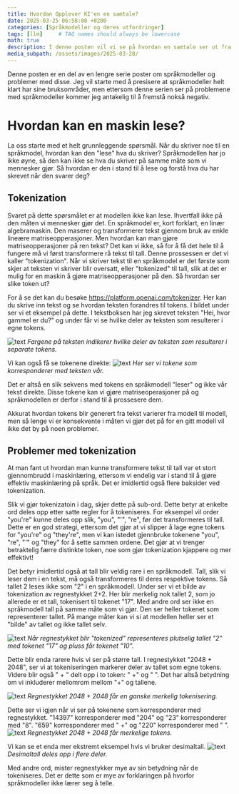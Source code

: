 ```yaml
---
title: Hvordan Opplever KI'en en samtale?
date: 2025-03-25 06:58:00 +0200
categories: [Språkmodeller og deres utfordringer]
tags: [llm]     # TAG names should always be lowercase
math: true
description: I denne posten vil vi se på hvordan en samtale ser ut fra en språkmodel's perspektiv.
media_subpath: /assets/images/2025-03-28/
---
```


Denne posten er en del av en lengre serie poster om språkmodeller og problemer med disse. Jeg vil starte med å presisere at språkmodeller helt klart har sine bruksområder, men ettersom denne serien ser på problemene med språkmodeller kommer jeg antakelig til å fremstå nokså negativ.


# Hvordan kan en maskin lese?
La oss starte med et helt grunnleggende spørsmål. Når du skriver noe til en språkmodel, hvordan kan den "lese" hva du skriver? Språkmodellen har jo ikke øyne, så den kan ikke se hva du skriver på samme måte som vi mennesker gjør. Så hvordan er den i stand til å lese og forstå hva du har skrevet når den svarer deg?

## Tokenization
Svaret på dette spørsmålet er at modellen ikke kan lese. Ihvertfall ikke på den måten vi mennesker gjør det. En språkmodel er, kort forklart, en linær algebramaskin. Den maserer og transformerer tekst gjennom bruk av enkle lineære matriseopperasjoner. Men hvordan kan man gjøre matriseopperasjoner på ren tekst? Det kan vi ikke, så for å få det hele til å fungere må vi først transformere rå tekst til tall. Denne prossessen er det vi kaller "tokenization". Når vi skriver tekst til en språkmodel er det første som skjer at teksten vi skriver blir oversatt, eller "tokenized" til tall, slik at det er mulig for en maskin å gjøre matriseopperasjoner på den. Så hvordan ser slike token ut?

For å se det kan du besøke https://platform.openai.com/tokenizer. Her kan du skrive inn tekst og se hvordan teksten forandres til tokens. I bildet under ser vi et eksempel på dette. I tekstboksen har jeg skrevet teksten "Hei, hvor gammel er du?" og under får vi se hvilke deler av teksten som resulterer i egne tokens.

![text](OpenAI_Tokenizer_marked_tokens.png)
_Fargene på teksten indikerer hvilke deler av teksten som resulterer i separate tokens._

Vi kan også få se tokenene direkte:
![text](OpenAI_Tokenizer_text_to_vec.png)
_Her ser vi tokene som korresponderer med teksten vår._

Det er altså en slik sekvens med tokens en språkmodell "leser" og ikke vår tekst direkte. Disse tokene kan vi gjøre matriseoperasjoner på og språkmodellen er derfor i stand til å prossesere dem.

Akkurat hvordan tokens blir generert fra tekst varierer fra modell til modell, men så lenge vi er konsekvente i måten vi gjør det på for en gitt modell vil ikke det by på noen problemer.

## Problemer med tokenization
At man fant ut hvordan man kunne transformere tekst til tall var et stort gjennombrudd i maskinlæring, ettersom vi endelig var i stand til å gjøre effektiv maskinlæring på språk. Det er imidlertid også flere baksider ved tokenization. 

Slik vi gjør tokenizatoin i dag, skjer dette på sub-ord. Dette betyr at enkelte ord deles opp etter satte regler for å tokeniseres. For eksempel vil order "you're" kunne deles opp slik, "you", "'", "re", før det transformeres til tall. Dette er en god strategi, ettersom det gjør at vi slipper å lage egne tokens for "you're" og "they're", men vi kan istedet gjennbruke tokenene "you", "re", "'" og "they" for å sette sammen ordene. Det gjør at vi trenger betraktelig færre distinkte token, noe som gjør tokenization kjappere og mer effektivt!

Det betyr imidlertid også at tall blir veldig rare i en språkmodell. Tall, slik vi leser dem i en tekst, må også transformeres til deres respektive tokens. Så tallet 2 leses ikke som "2" i en språkmodell. Under ser vi et bilde av tokenization av regnestykket 2+2. Her blir merkelig nok tallet 2, som jo allerede er et tall, tokenisert til tokenet "17". Med andre ord ser ikke en språkmodell tall på samme måte som vi gjør. Den ser heller tokenet som representerer tallet. På mange måter kan vi si at modellen heller ser et "bilde" av tallet og ikke tallet selv.

![text](OpenAI_Tokenizer_2+2.png)
_Når regnestykket blir "tokenized" representeres plutselig tallet "2" med tokenet "17" og pluss får tokenet "10"._

Dette blir enda rarere hvis vi ser på større tall. I regnestykket "2048 + 2048", ser vi at tokeniseringen markerer deler av tallet som egne tokens. Videre blir også " + " delt opp i to token: " +" og " ". Det har altså betydning om vi inkluderer mellomrom mellom "+" og tallene.

![text](OpenAI_Tokenizer_2048+2048_marked.png)
_Regnestykket 2048 + 2048 får en ganske merkelig tokenisering._

Dette ser vi igjen når vi ser på tokenene som korresponderer med regnestykket. "14397" korresponderer med "204" og "23" korresponderer med "8". "659" korresponderer med " +" og "220" korresponderer med " ". 
![text](OpenAI_Tokenizer_2048+2048_vectorized.png)
_Regnestykket 2048 + 2048 får merkelige tokens._

Vi kan se et enda mer ekstremt eksempel hvis vi bruker desimaltall.
![text](OpenAI_Tokenizer_decimal.png)
_Desimaltall deles opp i flere deler._

Med andre ord, mister regnestykker mye av sin betydning når de tokeniseres. Det er dette som er mye av forklaringen på hvorfor språkmodeller ikke lærer seg å telle.
